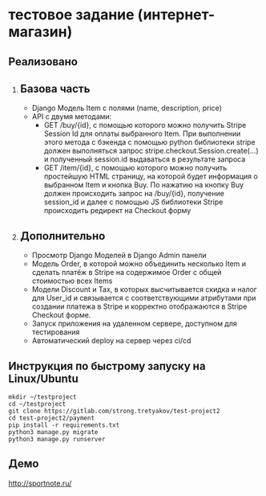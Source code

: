 # тестовое задание (интернет-магазин)

## Реализовано
1. Базова часть
   -
   - Django Модель Item с полями (name, description, price) 
   - API с двумя методами:
     - GET /buy/{id}, c помощью которого можно получить Stripe Session Id для оплаты выбранного Item. При выполнении этого метода c бэкенда с помощью python библиотеки stripe должен выполняться запрос stripe.checkout.Session.create(...) и полученный session.id выдаваться в результате запроса
     - GET /item/{id}, c помощью которого можно получить простейшую HTML страницу, на которой будет информация о выбранном Item и кнопка Buy. По нажатию на кнопку Buy должен происходить запрос на /buy/{id}, получение session_id и далее  с помощью JS библиотеки Stripe происходить редирект на Checkout форму
2. Дополнительно
   -
   - Просмотр Django Моделей в Django Admin панели
   - Модель Order, в которой можно объединить несколько Item и сделать платёж в Stripe на содержимое Order c общей стоимостью всех Items
   - Модели Discount и Tax, в которых высчитывается скидка и налог для User_id и связывается с соответствующими атрибутами при создании платежа в Stripe и корректно отображаются в Stripe Checkout форме.
   - Запуск приложения на удаленном сервере, доступном для тестирования
   - Автоматический deploy на сервер через ci/cd

## Инструкция по быстрому запуску на Linux/Ubuntu

```
mkdir ~/testproject
cd ~/testproject
git clone https://gitlab.com/strong.tretyakov/test-project2
cd test-project2/payment
pip install -r requirements.txt
python3 manage.py migrate
python3 manage.py runserver
```

## Демо
http://sportnote.ru/


